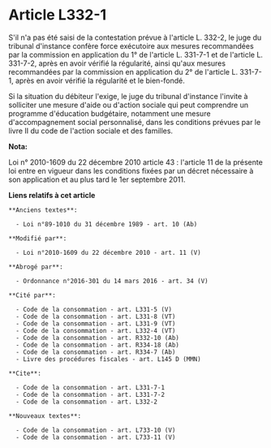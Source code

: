 # Article L332-1

S'il n'a pas été saisi de la contestation prévue à l'article L. 332-2, le    juge du tribunal d'instance  confère force
exécutoire aux mesures recommandées par la commission en application du 1° de l'article L. 331-7-1 et de l'article L.
331-7-2, après en avoir vérifié la régularité, ainsi qu'aux mesures recommandées par la commission en application du 2° de
l'article L. 331-7-1, après en avoir vérifié la régularité et le bien-fondé. 

Si la situation du débiteur l'exige, le    juge du tribunal d'instance  l'invite à solliciter une mesure d'aide ou d'action
sociale qui peut comprendre un programme d'éducation budgétaire, notamment une mesure d'accompagnement social personnalisé,
dans les conditions prévues par le livre II du code de l'action sociale et des familles.

**Nota:**

Loi n° 2010-1609 du 22 décembre 2010 article 43 : l'article 11 de la présente loi entre en vigueur dans les conditions fixées
par un décret nécessaire à son application et au plus tard le 1er septembre 2011.

**Liens relatifs à cet article**

	**Anciens textes**:

	  - Loi n°89-1010 du 31 décembre 1989 - art. 10 (Ab)

	**Modifié par**:

	  - Loi n°2010-1609 du 22 décembre 2010 - art. 11 (V)

	**Abrogé par**:

	  - Ordonnance n°2016-301 du 14 mars 2016 - art. 34 (V)

	**Cité par**:

	  - Code de la consommation - art. L331-5 (V)
	  - Code de la consommation - art. L331-8 (VT)
	  - Code de la consommation - art. L331-9 (VT)
	  - Code de la consommation - art. L332-4 (VT)
	  - Code de la consommation - art. R332-10 (Ab)
	  - Code de la consommation - art. R334-18 (Ab)
	  - Code de la consommation - art. R334-7 (Ab)
	  - Livre des procédures fiscales - art. L145 D (MMN)

	**Cite**:

	  - Code de la consommation - art. L331-7-1
	  - Code de la consommation - art. L331-7-2
	  - Code de la consommation - art. L332-2

	**Nouveaux textes**:

	  - Code de la consommation - art. L733-10 (V)
	  - Code de la consommation - art. L733-11 (V)
